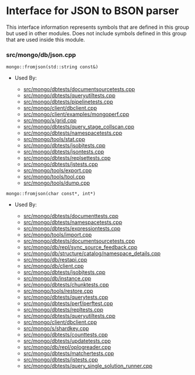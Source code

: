 
# Interface for JSON to BSON parser
This interface information represents symbols that are defined in this group but used in other modules.  Does not include symbols defined in this group that are used inside this module.

### src/mongo/db/json.cpp

<div></div>

    mongo::fromjson(std::string const&)

- Used By:

    - [src/mongo/dbtests/documentsourcetests.cpp](../../../../tests/unit\_tests)
    - [src/mongo/dbtests/queryutiltests.cpp](../../../../tests/unit\_tests)
    - [src/mongo/dbtests/pipelinetests.cpp](../../../../tests/unit\_tests)
    - [src/mongo/client/dbclient.cpp](../../../../network/cpp\_client\_driver)
    - [src/mongo/client/examples/mongoperf.cpp](../../../../network/cpp\_client\_driver)
    - [src/mongo/s/grid.cpp](../../../../sharding/cluster\_metadata\_management)
    - [src/mongo/dbtests/query\_stage\_collscan.cpp](../../../../tests/unit\_tests)
    - [src/mongo/dbtests/namespacetests.cpp](../../../../tests/unit\_tests)
    - [src/mongo/tools/stat.cpp](../../../../tools/tools)
    - [src/mongo/dbtests/jsobjtests.cpp](../../../../tests/unit\_tests)
    - [src/mongo/dbtests/jsontests.cpp](../../../../tests/unit\_tests)
    - [src/mongo/dbtests/replsettests.cpp](../../../../tests/unit\_tests)
    - [src/mongo/dbtests/jstests.cpp](../../../../tests/unit\_tests)
    - [src/mongo/tools/export.cpp](../../../../tools/tools)
    - [src/mongo/tools/tool.cpp](../../../../tools/tools)
    - [src/mongo/tools/dump.cpp](../../../../tools/tools)

<div></div>

    mongo::fromjson(char const*, int*)

- Used By:

    - [src/mongo/dbtests/documenttests.cpp](../../../../tests/unit\_tests)
    - [src/mongo/dbtests/namespacetests.cpp](../../../../tests/unit\_tests)
    - [src/mongo/dbtests/expressiontests.cpp](../../../../tests/unit\_tests)
    - [src/mongo/tools/import.cpp](../../../../tools/tools)
    - [src/mongo/dbtests/documentsourcetests.cpp](../../../../tests/unit\_tests)
    - [src/mongo/db/repl/sync\_source\_feedback.cpp](../../../../replication/data\_sync)
    - [src/mongo/db/structure/catalog/namespace\_details.cpp](../../../../storage/storage\_layer\_structure)
    - [src/mongo/db/restapi.cpp](../../../../network/web\_server)
    - [src/mongo/db/client.cpp](../../../../queries/client\_and\_operation\_tracking)
    - [src/mongo/dbtests/jsobjtests.cpp](../../../../tests/unit\_tests)
    - [src/mongo/db/instance.cpp](../../../../storage/storage\_layer\_structure)
    - [src/mongo/dbtests/chunktests.cpp](../../../../tests/unit\_tests)
    - [src/mongo/tools/restore.cpp](../../../../tools/tools)
    - [src/mongo/dbtests/querytests.cpp](../../../../tests/unit\_tests)
    - [src/mongo/dbtests/perf/perftest.cpp](../../../../tests/unit\_tests)
    - [src/mongo/dbtests/repltests.cpp](../../../../tests/unit\_tests)
    - [src/mongo/dbtests/queryutiltests.cpp](../../../../tests/unit\_tests)
    - [src/mongo/client/dbclient.cpp](../../../../network/cpp\_client\_driver)
    - [src/mongo/s/shardkey.cpp](../../../../sharding/routing)
    - [src/mongo/dbtests/counttests.cpp](../../../../tests/unit\_tests)
    - [src/mongo/dbtests/updatetests.cpp](../../../../tests/unit\_tests)
    - [src/mongo/db/repl/oplogreader.cpp](../../../../replication/data\_sync)
    - [src/mongo/dbtests/matchertests.cpp](../../../../tests/unit\_tests)
    - [src/mongo/dbtests/jstests.cpp](../../../../tests/unit\_tests)
    - [src/mongo/dbtests/query\_single\_solution\_runner.cpp](../../../../tests/unit\_tests)
